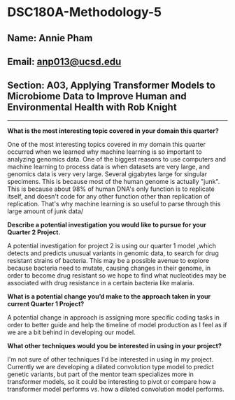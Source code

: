 # DSC180A-Methodology-5

## Name: Annie Pham
## Email: anp013@ucsd.edu
## Section: A03, Applying Transformer Models to Microbiome Data to Improve Human and Environmental Health with Rob Knight

------------------------------------------------------------------------------------------------------------------------------------

**What is the most interesting topic covered in your domain this quarter?**

One of the most interesting topics covered in my domain this quarter occurred when we learned why machine learning is so important to analyzing genomics data. One of the biggest reasons to use computers and machine learning to process data is when datasets are very large, and genomics data is very very large. Several gigabytes large for singular specimens. This is because most of the human genome is actually "junk". This is because about 98\% of human DNA's only function is to replicate itself, and doesn't code for any other function other than replication of replication. That's why machine learning is so useful to parse through this large amount of junk data/

**Describe a potential investigation you would like to pursue for your Quarter 2 Project.**

A potential investigation for project 2 is using our quarter 1 model ,which detects and predicts unusual variants in genomic data, to search for drug resistant strains of bacteria. This may be a possible avenue to explore because bacteria need to mutate, causing changes in their genome, in order to become drug resistant so we hope to find what nucleotides may be associated with drug resistance in a certain bacteria like malaria.

**What is a potential change you’d make to the approach taken in your current Quarter 1 Project?**

A potential change in approach is assigning more specific coding tasks in order to better guide and help the timeline of model production as I feel as if we are a bit behind in developing our model.

**What other techniques would you be interested in using in your project?**

I'm not sure of other techniques I'd be interested in using in my project. Currently we are developing a dilated convolution type model to predict genetic variants, but part of the mentor team specializes more in transformer models, so it could be interesting to pivot or compare how a transformer model performs vs. how a dilated convolution model performs.